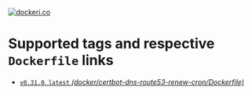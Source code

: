 [![dockeri.co](https://dockeri.co/image/creemama/certbot-dns-route53-renew-cron)](https://hub.docker.com/r/creemama/certbot-dns-route53-renew-cron)

# Supported tags and respective `Dockerfile` links

- [`v0.31.0`, `latest` _(docker/certbot-dns-route53-renew-cron/Dockerfile)_](https://github.com/creemama/docker/blob/master/certbot-dns-route53-renew-cron/Dockerfile)
